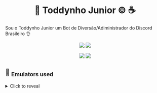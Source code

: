 <h1 align="center"> 🎄 Toddynho Junior © ☕ </h1>
Sou o Toddynho Junior um Bot de Diversão/Adiministrador do Discord Brasileiro 👌

</p>
<p align="center">
<a href="https://github.com/gabrielramires/Todyynho-Junior"><img src="https://github.com/ntkme/github-buttons/workflows/build/badge.svg"></a>
<a href="https://github.com/gabrielramires/Todyynho-Junior/blob/master/LICENSE"><img src="https://img.shields.io/badge/License-MIT-0394fc.svg"></a>
</p>
<p align="center">

</p>
<p align="center">
<a href="README_EN.md"><img src="https://img.shields.io/badge/🌐_Readme_📖-Read_In_English-03ebfc.svg"></a>
<a href="README.md"><img src="https://img.shields.io/badge/🌐_Readme_📖-Leia_em_Português-03fc41.svg"></a>
</p>
<p align="center">

## 🤖 <sub>Emulators used</sub>
<details>
<summary>Click to reveal</summary>

This list it not always up to date
 
 ohkgohpfgkkkkh~pfgk´fgplhf´ghkkdfgçkl´khkmkfdgpokfpo´fgkhpdfkjh

[![ ](https://discord.com/assets/9f358f466473586417baee7bacfba5ca.svg)](https://github.com/gabrielramires/Todyynho-Junior/tree/master/commands)

**clique na file a cima para ir para meus comandos!**

[![ ](https://cdn.discordapp.com/attachments/777974696910127115/786266177173192714/unknown.png)](https://discord.com/oauth2/authorize?client_id=708843221903605780&scope=bot&permissions=1031269599) 

# 🤖 Todyynho Junior (Discord Bot de Diverção)
> O Todyynho Junior foi criado em puro [Java Script](https://developer.mozilla.org/pt-BR/docs/Web/JavaScript) e também com o [node.js](https://nodejs.org/en/) mas tenho o orgulho de dizer que o Todyynho Junior é minha  maior criação :)

* Recursos utilizados até hoje para fazer o Bot

1. vscode
2. node.js
3. Java Script

## © Licença
> **Porfavor leia a Licença para saber oque pode fazer e oque não pode**

 **Este repositorio á uma [licença MIT](https://github.com/gabrielramires/Todyynho-Junior/blob/master/LICENSE)**

## 🔸 Requisitos...
> requisitos para saber see você pode ou tem condiçoes para o Todyynho

```
1. saber como criar bots
2. pelo menos saber como o Todyynho Junior funciona
3. pelo menos  saber qual a linguagem do todyynho junior
4. saber como o todyynho junior se comporta
```

## 🔗 Links de ajuda ou redes do Todyynho e do Ramires

**[Servidor/Suporte do Todyynho](https://discord.gg/7qv85mB)**

**[Site de bots do Discord](https://discord.bots.gg/bots/708843221903605780)**

**[Site para me adicionar](https://discord.com/oauth2/authorize?client_id=708843221903605780&scope=bot&permissions=1031269599)**

## 💎 Mas o que é esse Todyynho Juinior?

* Bom o [Todyynho Junior](https://discord.com/oauth2/authorize?client_id=708843221903605780&scope=bot&permissions=1031269599) é um bot do Discord de moderação ou diverção, você pode se divertir muito usando ele ou os comandos dele, ele foi criado para te ajudar a divertir os seus membros e movimentar seu servidor! :)

## 📰 **Oque tem de novo no bot?**
> por exemplo remover o bem vindo ou adicionar o bem vindo e etc os que vão ter ficara com ✅ os que não vira ficara com ❌

1. ✅ virá todos os comandos do bot!
2. ✅ virá atualizações aqui!

1. ❌ não virá o sistema de bem vindo ou de tchau
2. ❌ não virá a pasta de `outros` onde fica os testes e etc 
3. ❌ não virá informações pessoais do Ramires ou minhas 

# 🚀 **Como começar?**
> **primeiro veja estes links de ajuda!**

* Discord Bot Token **[Guide](https://discordjs.guide/preparations/setting-up-a-bot-application.html#creating-your-bot)**

* Como criar um Bot **[Guide](https://www.youtube.com/watch?v=KYnXhtyqQRQ)**

# ⚙️ **Configuração**

* modificando  o nome do `config.json.exemple` dentro da pasta `Config`.

![ ](https://cdn.discordapp.com/attachments/776428610096857098/785617396575895583/unknown.png)

⚠ **Atanção!**
**antes de tudo** troque ou copie o nome da file `config.json.exemple` para `config.json` depois disso continue!

* Colocarei ⚠ para mudar imediatamente e  ✔ que não presisa mudar

1. ⚠ Troque o `xxxx` para o token do seu bot!
2. ⚠ Troque o `teu id` para seu ID do discord!
3. ✔ Troque o `teu nome` para seu nome no discord!
4. ✔ Troque o `t.` para um prefix aleatorio!

```javascript
{
    "prefix":"t.",
    "owner1":"teu id",
    "owner2":"teu nome",
    "token":"xxxx"
}
```

## 🎬 ligando o bot! (pelo vscode)
> depois de concluir o passo de mudar o nome do `config.json.exemple` e também modificar o `config.json.exemple` você pode prosseguir caso não voute para parte **[1 corfiguração](https://github.com/gabrielramires/Todyynho-Junior#%EF%B8%8F-configura%C3%A7%C3%A3o)**.

*passos para me ligar! pelo vscode*

1. você vai entrar no site do [Node.js](https://nodejs.org/en/) e faça download como a foto a baixo mostra instalar a  versão LTS.

![ ](https://cdn.discordapp.com/attachments/785867516018294784/785868787077480469/unknown.png)

2. fassa download do Bot como ZIP ou melhor aperte no botão Download ZIP.

![ ](https://cdn.discordapp.com/attachments/777974696910127115/786258100789051452/unknown.png)

3. vá até sua area de trabalho e estraia todos os arquivos da sua copia. *(`sua copia` o Bot)* *(você presisara instalar o RAR em seu pc)*

![ ](https://cdn.discordapp.com/attachments/777974696910127115/786259410996559922/unknown.png)

4. abra seu vscode agora vamos usar ele! 

5. localize o botão `Arquivo`.

![ ](https://cdn.discordapp.com/attachments/777974696910127115/786260087538319400/unknown.png)

6. aperte no botão chamado: `Abrir Pasta...`.

![ ](https://cdn.discordapp.com/attachments/777974696910127115/786260312063868968/unknown.png)

7. ache a pasta com o nome `Todyynho-Junior-master` e selecione ela.

8. utilizando o combo de `ctrl + '` no vscode você ira abrir um Terminal!

9. utilize no terminal `npm i discord.js --save` para instalar a biblioteca do discord.js!

10. digite no terminal `node .` quando acabar!

*caso tenha duvidas veja o [vidio do PR](https://www.youtube.com/watch?v=KYnXhtyqQRQ) para pegar base disso e colocar em min para me ligar :>*

## 🎬 ligando o bot! (pelo Replit)
> depois de concluir o passo de mudar o nome do `config.json.exemple` e também modificar o `config.json.exemple` você pode prosseguir caso não voute para parte **[1 corfiguração](https://github.com/gabrielramires/Todyynho-Junior#%EF%B8%8F-configura%C3%A7%C3%A3o)**.

*passos para me ligar! pelo replit*

1. aperte para copiar o link que esta ali. 

![ ](https://cdn.discordapp.com/attachments/777974696910127115/786276860006891610/unknown.png)

2. Cole o link no local como esta na foto.

![ ](https://cdn.discordapp.com/attachments/777974696910127115/786277344704725002/unknown.png)

3. fassa como a **[corfiguração](https://github.com/gabrielramires/Todyynho-Junior#-como-come%C3%A7ar)** mandou.

4. aperte no botão RUN e espere todos os downloads terminarem! claro depois de configurar o arquivo `config.json.exemple`.

5. divirta-se!!

## 🔌 Suportes para hosts

1. [Discloud](https://discloudbot.com/)
2. [Heroku](https://dashboard.heroku.com/)
3. [UpTimeRobot](https://uptimerobot.com/)

![ ](https://cdn.discordapp.com/attachments/776428610096857098/786610525685284905/unknown.png)

* OBS: caso queira usar o `Heroku` ou o `UpTimeroBot` cole isso na file `index.js` como a foto a cima a baixo tera o que deve ser colado

```javascript
const express = require('express');

const app = express();
app.get("/", (request, response) => {
  const ping = new Date();
  ping.setHours(ping.getHours() - 3);
  console.log(`Ping recebido às ${ping.getUTCHours()}:${ping.getUTCMinutes()}:${ping.getUTCSeconds()}`);
  response.sendStatus(200);
});
app.listen(process.env.PORT);
```

## 📑 como usar os comandos?

* utilize `t.help` para saber mais sobre meus comandos 

![ ](https://cdn.discordapp.com/attachments/727984820269088798/785886090178723881/unknown.png)

## 🤝 Contribuidores
> Todos que são Contribuidores!

1. Focsi *(A primeira)*

## 📝 Créditos 
> galerinha que ajudaram a me criar 

1. Meu criador Ramires Oliveira
2. Programador Ramires Oliveira
4. Sub dono(a) Arthur Ft

## 🥇 Anti Copias

® Todyynho Junior tem todos os direitos reservado 

* para saber se o Todyynho Junior que anda por ai o verdadeiro verifique o descriminador como esta a foto a baixo

![ ](https://cdn.discordapp.com/attachments/709833617370513498/785863070969757746/unknown.png)

* caso esteja como nessa foto o descriminador `#4542` é o verdadeiro!

# 🎄 Feliz Natal! 🎄
